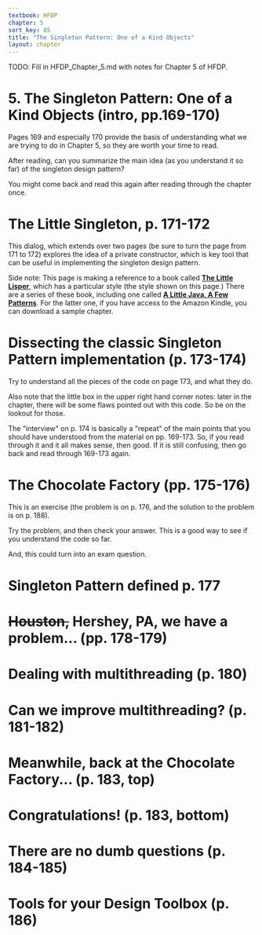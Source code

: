 ```yaml
---
textbook: HFDP
chapter: 5
sort_key: 05
title: "The Singleton Pattern: One of a Kind Objects"
layout: chapter
---
```


<div style="display:none;"> https://ucsb-cs56-pconrad.github.io/hfdp/HFDP_Chapter_5/ </div>


TODO: Fill in HFDP_Chapter_5.md with notes for Chapter 5 of HFDP.


# 5. The Singleton Pattern: One of a Kind Objects (intro, pp.169-170)

Pages 169 and especially 170 provide the basis of understanding what we are trying to do in Chapter 5, so they are worth your time to read.

After reading, can you summarize the main idea (as you understand it so far) of the singleton design pattern?

You might come back and read this again after reading through the chapter once.

# The Little Singleton, p. 171-172

This dialog, which extends over two pages (be sure to turn the page from 171 to 172) explores the idea of a private constructor, which is key tool that can be useful in implementing the singleton design pattern.

Side note: This page is making a reference to a book called [<strong>The Little Lisper</strong>](https://www.amazon.com/Little-LISPer-Third-Daniel-Friedman/dp/0023397632), which has a particular style (the style shown on this page.)    There are a series of these book, including one called [<strong>A Little Java, A Few Patterns</strong>](https://mitpress.mit.edu/books/little-java-few-patterns).   For the latter one, if you have access to the Amazon Kindle, you can download a sample chapter.

# Dissecting the classic Singleton Pattern implementation (p. 173-174)

Try to understand all the pieces of the code on  page 173, and what they do.

Also note that the little box in the upper right hand corner notes: later in the chapter, there will be some flaws pointed out with this code.  So be on the lookout for those.

The "interview" on p. 174 is basically a "repeat" of the main points that you should have understood from the material on pp. 169-173.  So, if you read through it and it all makes sense, then good.  If it is still confusing, then go back and read through 169-173 again.

# The Chocolate Factory (pp. 175-176)

This is an exercise (the problem is on p. 176, and the solution to the problem is on p. 188).

Try the problem, and then check your answer.  This is a good way to see if you understand the code so far.

And, this could turn into an exam question.

# Singleton Pattern defined p. 177

# <s>Houston,</s> Hershey, PA, we have a problem... (pp. 178-179)


# Dealing with multithreading (p. 180)

# Can we improve multithreading? (p. 181-182)

# Meanwhile, back at the Chocolate Factory... (p. 183, top)

# Congratulations! (p. 183, bottom)

# There are no dumb questions (p. 184-185)

# Tools for your Design Toolbox (p. 186)

<div style="display:none;"> https://ucsb-cs56-pconrad.github.io/hfdp/HFDP_Chapter_5/ </div>
